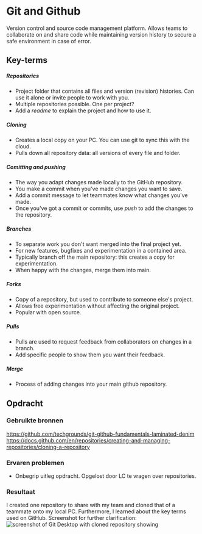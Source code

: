 # Git and Github
Version control and source code management platform. Allows teams to collaborate on and share code while maintaining version history to secure a safe environment in case of error.

## Key-terms
##### Repositories
* Project folder that contains all files and version (revision) histories. Can use it alone or invite people to work with you.
* Multiple repositories possible. One per project?
* Add a *readme* to explain the project and how to use it.

##### Cloning
* Creates a local copy on your PC. You can use git to sync this with the cloud.
* Pulls down all repository data: all versions of every file and folder.

##### Comitting and pushing
* The way you adapt changes made locally to the GitHub repository.
* You make a commit when you've made changes you want to save.
* Add a commit message to let teammates know what changes you've made.
* Once you've got a commit or commits, use *push* to add the changes to the repository.

##### Branches
* To separate work you don't want merged into the final project yet.
* For new features, bugfixes and experimentation in a contained area.
* Typically branch off the main repository: this creates a copy for experimentation.
* When happy with the changes, merge them into main.

##### Forks
* Copy of a repository, but used to contribute to someone else's project.
* Allows free experimentation without affecting the original project.
* Popular with open source.

##### Pulls
* Pulls are used to request feedback from collaborators on changes in a branch.
* Add specific people to show them you want their feedback.

##### Merge
* Process of adding changes into your main github repository.

## Opdracht
### Gebruikte bronnen
https://github.com/techgrounds/git-github-fundamentals-laminated-denim  
https://docs.github.com/en/repositories/creating-and-managing-repositories/cloning-a-repository

### Ervaren problemen
* Onbegrip uitleg opdracht. Opgelost door LC te vragen over repositories.

### Resultaat
I created one repository to share with my team and cloned that of a teammate onto my local PC. Furthermore, I learned about the key terms used on GitHub. Screenshot for further clarification: ![screenshot of Git Desktop with cloned repository showing](main/00_includes/GIT-01_screenshot.png)
